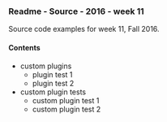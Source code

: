 ### Readme - Source - 2016 - week 11

Source code examples for week 11, Fall 2016.

#### Contents
* custom plugins
  * plugin test 1
  * plugin test 2
* custom plugin tests
  * custom plugin test 1
  * custom plugin test 2
